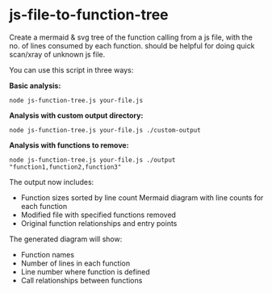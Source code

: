 
# js-file-to-function-tree
Create a mermaid &amp; svg tree of the function calling from a js file, with the no. of lines consumed by each function. should be helpful for doing quick scan/xray of unknown js file.

You can use this script in three ways:

**Basic analysis:**

    node js-function-tree.js your-file.js

**Analysis with custom output directory:**

	node js-function-tree.js your-file.js ./custom-output

**Analysis with functions to remove:**

	node js-function-tree.js your-file.js ./output "function1,function2,function3"

The output now includes:
 - Function sizes sorted by line count Mermaid diagram with line counts for each function
 - Modified file with specified functions removed
 - Original function relationships and entry points

The generated diagram will show:
 - Function names 
 - Number of lines in each function 
 - Line number where function is defined 
 - Call relationships between functions
